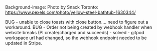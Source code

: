 Background-image:  Photo by Snack Toronto: https://www.pexels.com/photo/yellow-steel-bathtub-1630344/

BUG - unable to close toasts with close button.... need to figure out a workaround.
BUG - Order not being created by webhook handler when website breaks (PI create/charged and succeeds) - solved - gitpod workspace url had changed, so the webhook endpoint needed to be updated in Stripe.